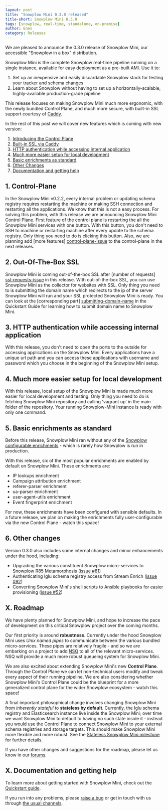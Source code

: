 ```yaml
---
layout: post
title: "Snowplow Mini 0.3.0 released"
title-short: Snowplow Mini 0.3.0
tags: [snowplow, real-time, standalone, on-premise]
author: Enes
category: Releases
---
```


We are pleased to announce the 0.3.0 release of Snowplow Mini, our accessible "Snowplow in a box" distribution.

Snowplow Mini is the complete Snowplow real-time pipeline running on a single instance, available for easy deployment as a pre-built AMI. Use it to:

1. Set up an inexpensive and easily discardable Snowplow stack for testing your tracker and schema changes
2. Learn about Snowplow without having to set up a horizontally-scalable, highly-available production-grade pipeline

This release focuses on making Snowplow Mini much more ergonomic, with the newly bundled Control Plane, and much more secure, with built-in SSL support courtesy of [Caddy][caddy].

In the rest of this post we will cover new features which is coming with new version:

1. [Introducing the Control Plane](/blog/2017/07/25/snowplow-mini-0.3.0-released#control-plane)
2. [Built-in SSL via Caddy](/blog/2017/07/25/snowplow-mini-0.3.0-released#out-of-the-box-ssl)
3. [HTTP authentication while accessing internal application](/blog/2017/07/25/snowplow-mini-0.3.0-released#http-auth)
4. [Much more easier setup for local development](/blog/2017/07/25/snowplow-mini-0.3.0-released#easier-setup)
5. [Basic enrichments as standard](/blog/2017/07/25/snowplow-mini-0.3.0-released#basic-enrichments)
6. [Other Changes](/blog/2017/07/25/snowplow-mini-0.3.0-released#other-changes)
7. [Documentation and getting help](/blog/2017/07/25/snowplow-mini-0.3.0-released#help)


<!--more-->

<h2 id="control-plane">1. Control-Plane</h2>

In the Snowplow Mini v0.2.2,  every internal problem or updating schema registry requires restarting the machine or making SSH connection and restarting all the applications. We know that this is not a easy process. For solving this problem, with this release we are announcing Snowplow Mini Control Plane. First feature of the control plane is restarting the all the Snowplow Mini services with one button. With this button, you don't need to SSH to machine or restarting machine after every update to the schema registry. Only thing you need to do is clicking this button. 
Also, we are planning add [more features] [control-plane-issue] to the control-plane in the next releases.


<h2 id="out-of-the-box-ssl">2. Out-Of-The-Box SSL</h2>

Snowplow Mini is coming out-of-the-box SSL after [number of requests] [ssl-requests-issue] in this release. With out-of-the-box SSL, you can use Snowplow Mini as the collector for websites with SSL. Only thing you need to is submitting the domain name which redirects to the ip of the server Snowplow Mini will run and your SSL protected Snowplow Mini is ready. You can look at the [corresponding part] [submitting-domain-name] in the Quickstart Guide for learning how to submit domain name to Snowplow Mini.


<h2 id="http-auth">3. HTTP authentication while accessing internal application</h2>

With this release, you don't need to open the ports to the outside for accessing applications on the Snowplow Mini. Every applications have a unique url path and you can access these applications with username and password which you choose in the beginning of the Snowplow Mini setup.


<h2 id="easier-setup">4. Much more easier setup for local development</h2>

With this release, local setup of the Snowplow Mini is made much more easier for local development and testing. Only thing you need to do is fetching Snowplow Mini repository and calling 'vagrant up' in the main folder of the repository. Your running Snowplow-Mini instance is ready with only one command.


<h2 id="basic-enrichments">5. Basic enrichments as standard</h2>

Before this release, Snowplow Mini ran without any of the [Snowplow configurable enrichments][enrichments-info] - which is rarely how Snowplow is run in production. 

With this release, six of the most popular enrichments are enabled by default on Snowplow Mini. These enrichments are: 

* IP lookups enrichment
* Campaign attribution enrichment
* referer-parser enrichment
* ua-parser enrichment
* user-agent-utils enrichment
* Event fingerprint enrichment

For now, these enrichments have been configured with sensible defaults. In a future release, we plan on making the enrichments fully user-configurable via the new Control Plane - watch this space!

<h2 id="other-changes">6. Other changes</h2>

Version 0.3.0 also includes some internal changes and minor enhancements under the hood, including:

* Upgrading the various constituent Snowplow micro-services to Snowplow R85 Metamorphosis ([issue #81][81])
* Authenticating Iglu schema registry access from Stream Enrich ([issue #92][92])
* Converting Snowplow Mini's shell scripts to Ansible playbooks for easier provisioning ([issue #52][52])

<h2 id="roadmap">X. Roadmap</h2>

We have plenty planned for Snowplow Mini, and hope to increase the pace of development on this critical Snowplow project over the coming months.

Our first priority is around **robustness**. Currently under the hood Snowplow Mini uses *Unix named pipes* to communicate between the various bundled micro-services. These pipes are relatively fragile - and so we are embarking on a project to add [NSQ][nsq] to all of the relevant micro-services. NSQ will provide a much more robust queueing system for Snowplow Mini.

We are also excited about extending Snowplow Mini's new **Control Plane**. Through the Control Plane we can let non-technical users modify and tweak every aspect of their running pipeline. We are also considering whether Snowplow Mini's Control Plane could be the blueprint for a more generalized control plane for the wider Snowplow ecosystem - watch this space!

A final important philosophical change involves changing Snowplow Mini from *inherently stateful* to **stateless by default**. Currently, the Iglu schema registry and Elasticsearch instance live inside the Snowplow Mini; over time we want Snowplow Mini to default to having no such state inside it - instead you would use the Control Plane to connect Snowplow Mini to your external schema registries and storage targets. This should make Snowplow Mini more flexible and more robust. See the [Stateless Snowplow Mini milestone][stateless-milestone] for further details.

If you have other changes and suggestions for the roadmap, please let us know in our [forums][discourse].

<h2 id="getting-help">X. Documentation and getting help</h2>

To learn more about getting started with Snowplow Mini, check out the [Quickstart guide][quickstart].

If you run into any problems, please [raise a bug][issues] or get in touch with us through [the usual channels][talk-to-us].

[control-plane-issue]: https://github.com/snowplow/snowplow-mini/issues/56
[ssl-requests-issue]: https://github.com/snowplow/snowplow-mini/issues/48
[submitting-domain-name]: https://github.com/snowplow/snowplow-mini/wiki/Quickstart-guide#223-configure-instance
[enrichments-info]: https://github.com/snowplow/snowplow/wiki/Configurable-enrichments
[81]: https://github.com/snowplow/snowplow-mini/issues/81
[92]: https://github.com/snowplow/snowplow-mini/issues/92
[52]: https://github.com/snowplow/snowplow-mini/issues/52
[stateless-milestone]: https://github.com/snowplow/snowplow-mini/milestone/13

[caddy]: https://caddyserver.com/
[nsq]: http://nsq.io/

[quickstart]: https://github.com/snowplow/snowplow-mini/wiki/Quickstart-guide-v0.3.0
[issues]: https://github.com/snowplow/snowplow-mini/issues/new
[talk-to-us]: https://github.com/snowplow/snowplow/wiki/Talk-to-us
[discourse]: http://discourse.snowplowanalytics.com

